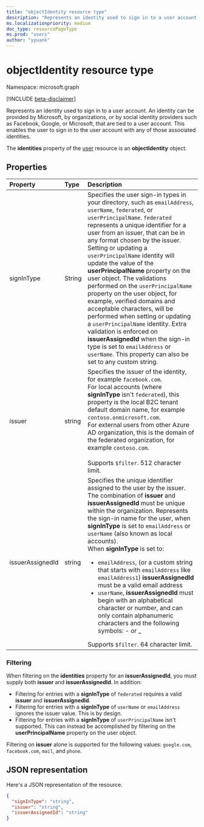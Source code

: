 ```yaml
---
title: "objectIdentity resource type"
description: "Represents an identity used to sign in to a user account."
ms.localizationpriority: medium
doc_type: resourcePageType
ms.prod: "users"
author: "yyuank"
---
```


# objectIdentity resource type

Namespace: microsoft.graph

[!INCLUDE [beta-disclaimer](../../includes/beta-disclaimer.md)]

Represents an identity used to sign in to a user account. An identity can be provided by Microsoft, by organizations, or by social identity providers such as Facebook, Google, or Microsoft, that are tied to a user account. This enables the user to sign in to the user account with any of those associated identities.

The **identities** property of the [user](user.md) resource is an **objectIdentity** object.

## Properties

| Property   | Type |Description|
|:---------------|:--------|:----------|
|signInType|String| Specifies the user sign-in types in your directory, such as `emailAddress`, `userName`, `federated`, or `userPrincipalName`. `federated` represents a unique identifier for a user from an issuer, that can be in any format chosen by the issuer. Setting or updating a `userPrincipalName` identity will update the value of the **userPrincipalName** property on the user object. The validations performed on the `userPrincipalName` property on the user object, for example, verified domains and acceptable characters, will be performed when setting or updating a `userPrincipalName` identity. Extra validation is enforced on **issuerAssignedId** when the sign-in type is set to `emailAddress` or `userName`. This property can also be set to any custom string.|
|issuer|string|Specifies the issuer of the identity, for example `facebook.com`.<br>For local accounts (where **signInType** isn't `federated`), this property is the local B2C tenant default domain name, for example `contoso.onmicrosoft.com`.<br>For external users from other Azure AD organization, this is the domain of the federated organization, for example `contoso.com`.<br><br>Supports `$filter`. 512 character limit.|
|issuerAssignedId|string|Specifies the unique identifier assigned to the user by the issuer. The combination of **issuer** and **issuerAssignedId** must be unique within the organization. Represents the sign-in name for the user, when **signInType** is set to `emailAddress` or `userName` (also known as local accounts).<br>When **signInType** is set to: <ul><li>`emailAddress`, (or a custom string that starts with `emailAddress` like `emailAddress1`) **issuerAssignedId** must be a valid email address</li><li>`userName`, **issuerAssignedId** must begin with an alphabetical character or number, and can only contain alphanumeric characters and the following symbols: - or _</li></ul>Supports `$filter`. 64 character limit.|

### Filtering
When filtering on the **identities** property for an **issuerAssignedId**, you must supply both **issuer** and **issuerAssignedId**. In addition:
- Filtering for entries with a **signInType** of `federated` requires a valid **issuer** and **issuerAssignedId**.
- Filtering for entries with a **signInType** of `userName` or `emailAddress` ignores the issuer value. This is by design. 
- Filtering for entries with a **signInType** of `userPrincipalName` isn't supported. This can instead be accomplished by filtering on the **userPrincipalName** property on the user object.

Filtering on **issuer** alone is supported for the following values: `google.com`, `facebook.com`, `mail`, and `phone`.

## JSON representation

Here's a JSON representation of the resource.

<!-- {
  "blockType": "resource",
  "optionalProperties": [

  ],
  "@odata.type": "microsoft.graph.objectIdentity"
}-->

```json
{
  "signInType": "string",
  "issuer": "string",
  "issuerAssignedId": "string"
}
```

<!-- uuid: 8fcb5dbc-d5aa-4681-8e31-b001d5168d79
2015-10-25 14:57:30 UTC -->
<!--
{
  "type": "#page.annotation",
  "description": "objectIdentity resource",
  "keywords": "",
  "section": "documentation",
  "tocPath": "",
  "suppressions": []
}
-->



